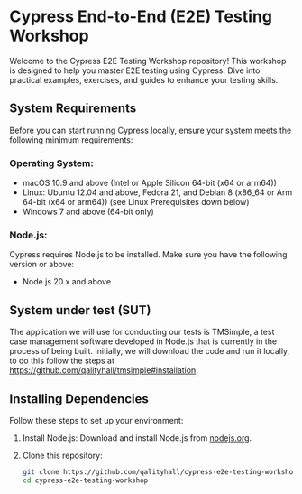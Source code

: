 # Cypress End-to-End (E2E) Testing Workshop

Welcome to the Cypress E2E Testing Workshop repository! This workshop is designed to help you master E2E testing using Cypress. Dive into practical examples, exercises, and guides to enhance your testing skills.

## System Requirements

Before you can start running Cypress locally, ensure your system meets the following minimum requirements:

### Operating System:

- macOS 10.9 and above (Intel or Apple Silicon 64-bit (x64 or arm64))
- Linux: Ubuntu 12.04 and above, Fedora 21, and Debian 8 (x86_64 or Arm 64-bit (x64 or arm64)) (see Linux Prerequisites down below)
- Windows 7 and above (64-bit only)

### Node.js:

Cypress requires Node.js to be installed. Make sure you have the following version or above:

- Node.js 20.x and above

## System under test (SUT)
The application we will use for conducting our tests is TMSimple, a test case management software developed in Node.js that is currently in the process of being built.
Initially, we will download the code and run it locally, to do this follow the steps at https://github.com/qalityhall/tmsimple#installation.

## Installing Dependencies

Follow these steps to set up your environment:

1. Install Node.js: Download and install Node.js from [nodejs.org](https://nodejs.org/).

2. Clone this repository:

   ```bash
   git clone https://github.com/qalityhall/cypress-e2e-testing-workshop
   cd cypress-e2e-testing-workshop
